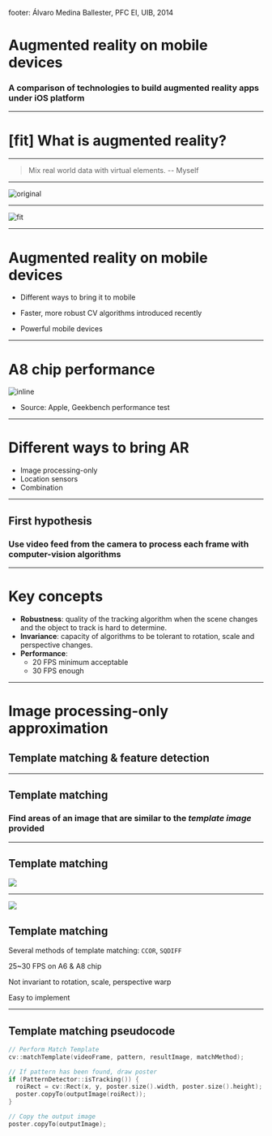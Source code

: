 footer: Álvaro Medina Ballester, PFC EI, UIB, 2014

# Augmented reality on mobile devices
### A comparison of technologies to build augmented reality apps under iOS platform

---

# [fit] What is augmented reality?

---

> Mix real world data with virtual elements.
-- Myself

---

![original](DAQRI-LEGO-6.jpg)

---

![fit](skyguide.png)

---

# Augmented reality on mobile devices

- Different ways to bring it to mobile

- Faster, more robust CV algorithms introduced recently

- Powerful mobile devices

---

# A8 chip performance

![inline](a8performance.png)

- Source: Apple, Geekbench performance test

---

# Different ways to bring AR

- Image processing-only
- Location sensors
- Combination

---

## First hypothesis
### Use video feed from the camera to process each frame with computer-vision algorithms

---

# Key concepts

- **Robustness**: quality of the tracking algorithm when the scene changes and the object to track is hard to determine.
- **Invariance**: capacity of algorithms to be tolerant to rotation, scale and perspective changes.
- **Performance**:
    - 20 FPS minimum acceptable
    - 30 FPS enough

---

# Image processing-only approximation
## Template matching & feature detection

---

## Template matching
### Find areas of an image that are similar to the _template image_ provided

---

## Template matching

![](templatematching.jpg)

---

![](templatematching.jpg)

## Template matching

Several methods of template matching: `CCOR`, `SQDIFF`


25~30 FPS on A6 & A8 chip


Not invariant to rotation, scale, perspective warp


Easy to implement

---

## Template matching pseudocode

```c++
// Perform Match Template
cv::matchTemplate(videoFrame, pattern, resultImage, matchMethod);

// If pattern has been found, draw poster
if (PatternDetector::isTracking()) {
  roiRect = cv::Rect(x, y, poster.size().width, poster.size().height);
  poster.copyTo(outputImage(roiRect));
}

// Copy the output image
poster.copyTo(outputImage);
```
